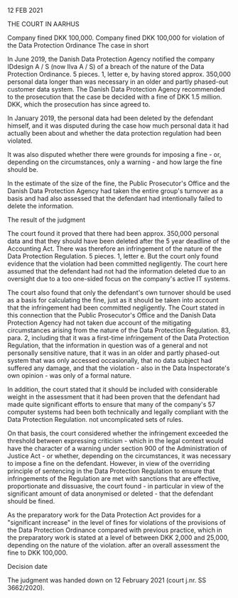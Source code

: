 12 FEB 2021

THE COURT IN AARHUS

Company fined DKK 100,000.
Company fined DKK 100,000 for violation of the Data Protection Ordinance
The case in short

In June 2019, the Danish Data Protection Agency notified the company IDdesign A / S (now Ilva A / S) of a breach of the nature of the Data Protection Ordinance. 5 pieces. 1, letter e, by having stored approx. 350,000 personal data longer than was necessary in an older and partly phased-out customer data system. The Danish Data Protection Agency recommended to the prosecution that the case be decided with a fine of DKK 1.5 million. DKK, which the prosecution has since agreed to.

In January 2019, the personal data had been deleted by the defendant himself, and it was disputed during the case how much personal data it had actually been about and whether the data protection regulation had been violated.

It was also disputed whether there were grounds for imposing a fine - or, depending on the circumstances, only a warning - and how large the fine should be.

In the estimate of the size of the fine, the Public Prosecutor's Office and the Danish Data Protection Agency had taken the entire group's turnover as a basis and had also assessed that the defendant had intentionally failed to delete the information.

The result of the judgment

The court found it proved that there had been approx. 350,000 personal data and that they should have been deleted after the 5 year deadline of the Accounting Act. There was therefore an infringement of the nature of the Data Protection Regulation. 5 pieces. 1, letter e. But the court only found evidence that the violation had been committed negligently. The court here assumed that the defendant had not had the information deleted due to an oversight due to a too one-sided focus on the company's active IT systems.

The court also found that only the defendant's own turnover should be used as a basis for calculating the fine, just as it should be taken into account that the infringement had been committed negligently. The Court stated in this connection that the Public Prosecutor's Office and the Danish Data Protection Agency had not taken due account of the mitigating circumstances arising from the nature of the Data Protection Regulation. 83, para. 2, including that it was a first-time infringement of the Data Protection Regulation, that the information in question was of a general and not personally sensitive nature, that it was in an older and partly phased-out system that was only accessed occasionally, that no data subject had suffered any damage, and that the violation - also in the Data Inspectorate's own opinion - was only of a formal nature.

In addition, the court stated that it should be included with considerable weight in the assessment that it had been proven that the defendant had made quite significant efforts to ensure that many of the company's 57 computer systems had been both technically and legally compliant with the Data Protection Regulation. not uncomplicated sets of rules.

On that basis, the court considered whether the infringement exceeded the threshold between expressing criticism - which in the legal context would have the character of a warning under section 900 of the Administration of Justice Act - or whether, depending on the circumstances, it was necessary to impose a fine on the defendant. However, in view of the overriding principle of sentencing in the Data Protection Regulation to ensure that infringements of the Regulation are met with sanctions that are effective, proportionate and dissuasive, the court found - in particular in view of the significant amount of data anonymised or deleted - that the defendant should be fined.

As the preparatory work for the Data Protection Act provides for a "significant increase" in the level of fines for violations of the provisions of the Data Protection Ordinance compared with previous practice, which in the preparatory work is stated at a level of between DKK 2,000 and 25,000, depending on the nature of the violation. after an overall assessment the fine to DKK 100,000.

Decision date

The judgment was handed down on 12 February 2021 (court j.nr. SS 3662/2020).
